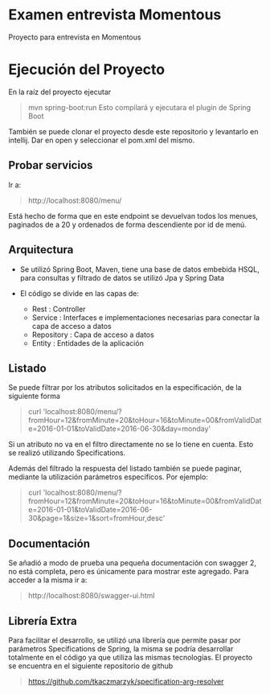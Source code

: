 # Examen entrevista Momentous

Proyecto para entrevista en Momentous


# Ejecución del Proyecto

En la raíz del proyecto ejecutar
> mvn spring-boot:run
Esto compilará y ejecutara el plugin de Spring Boot

También se puede clonar el proyecto desde este repositorio y levantarlo en intellij. Dar en open y seleccionar el pom.xml del mismo.

## Probar servicios

Ir a:
> http://localhost:8080/menu/

Está hecho de forma que en este endpoint se devuelvan todos los menues, paginados de a 20 y ordenados de forma descendiente por id de menú.


## Arquitectura

- Se utilizó Spring Boot, Maven, tiene una base de datos embebida HSQL, para consultas y filtrado de datos se utilizó Jpa y Spring Data

- El código se divide en las capas de:

  - Rest : Controller
  - Service : Interfaces e implementaciones necesarias para conectar la capa de acceso a datos
  - Repository : Capa de acceso a datos
  - Entity : Entidades de la aplicación

## Listado

Se puede filtrar por los atributos solicitados en la especificación, de la siguiente forma
> curl 'localhost:8080/menu/?fromHour=12&fromMinute=20&toHour=16&toMinute=00&fromValidDate=2016-01-01&toValidDate=2016-06-30&day=monday'

Si un atributo no va en el filtro directamente no se lo tiene en cuenta. Esto se realizó utilizando Specifications.

Además del filtrado la respuesta del listado también se puede paginar, mediante la utilización parámetros específicos. Por ejemplo:

> curl 'localhost:8080/menu/?fromHour=12&fromMinute=20&toHour=16&toMinute=00&fromValidDate=2016-01-01&toValidDate=2016-06-30&page=1&size=1&sort=fromHour,desc'

## Documentación

Se añadió a modo de prueba una pequeña documentación con swagger 2, no está completa, pero es únicamente para mostrar este agregado. Para acceder a la misma ir a:

> http://localhost:8080/swagger-ui.html

## Librería Extra

Para facilitar el desarrollo, se utilizó una librería que permite pasar por parámetros Specifications de Spring, la misma se podría desarrollar totalmente en el código ya que utiliza las mismas tecnologías. El proyecto se encuentra en el siguiente repositorio de github

> https://github.com/tkaczmarzyk/specification-arg-resolver
